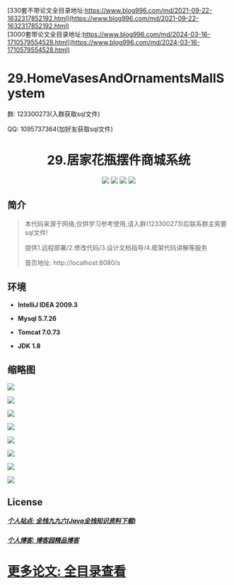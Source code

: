 [330套不带论文全目录地址:https://www.blog996.com/md/2021-09-22-1632317852192.html](https://www.blog996.com/md/2021-09-22-1632317852192.html)<br/>
[3000套带论文全目录地址:https://www.blog996.com/md/2024-03-16-1710579554528.html](https://www.blog996.com/md/2024-03-16-1710579554528.html)
# 29.HomeVasesAndOrnamentsMallSystem

<p>群: 123300273(入群获取sql文件)</p>
<p>QQ: 1095737364(加好友获取sql文件)</p>

<p><h1 align="center">29.居家花瓶摆件商城系统</h1></p>



<p align="center">
	<img src="https://img.shields.io/badge/jdk-1.8-orange.svg"/>
    <img src="https://img.shields.io/badge/servlet-1.x-lightgrey.svg"/>
    <img src="https://img.shields.io/badge/jsp-1.x-blue.svg"/>
    <img src="https://img.shields.io/badge/jdbc-1.x-blue.svg"/>
</p>

## 简介


> 本代码来源于网络,仅供学习参考使用,请入群(123300273)后联系群主索要sql文件!
>
> 提供1.远程部署/2.修改代码/3.设计文档指导/4.框架代码讲解等服务
>
> 首页地址: http://localhost:8080/s


## 环境

- <b>IntelliJ IDEA 2009.3</b>

- <b>Mysql 5.7.26</b>

- <b>Tomcat 7.0.73</b>

- <b>JDK 1.8</b>


## 缩略图

![](https://img2020.cnblogs.com/blog/588112/202012/588112-20201222215636265-1962689977.png)

![](https://img2020.cnblogs.com/blog/588112/202012/588112-20201222215648276-1353945218.png)

![](https://img2020.cnblogs.com/blog/588112/202012/588112-20201222215658903-289344080.png)

![](https://img2020.cnblogs.com/blog/588112/202012/588112-20201222215712959-78050518.png)

![](https://img2020.cnblogs.com/blog/588112/202012/588112-20201222215725224-1029273947.png)

![](https://img2020.cnblogs.com/blog/588112/202012/588112-20201222215736457-1339838803.png)

![](https://img2020.cnblogs.com/blog/588112/202012/588112-20201222215744804-1532326765.png)

![](https://img2020.cnblogs.com/blog/588112/202012/588112-20201222215752064-1654419145.png)

## License

##### [个人站点: 全栈九九六(Java全栈知识资料下载)](https://www.blog996.com/)
##### [个人博客: 博客园精品博客](https://www.cnblogs.com/yysbolg/)
# [更多论文: 全目录查看](https://www.blog996.com/md/2021-09-22-1632317852192.html)



